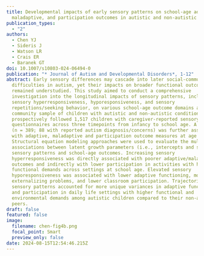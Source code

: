 ```yaml
---
title: Developmental impacts of early sensory patterns on school-age adaptive,
  maladaptive, and participation outcomes in autistic and non-autistic children
publication_types:
  - "2"
authors:
  - Chen YJ
  - Sideris J
  - Watson LR
  - Crais ER
  - Baranek GT
doi: 10.1007/s10803-024-06494-0
publication: "* Journal of Autism and Developmental Disorders*, 1-12"
abstract: Early sensory differences may cascade into later social-communication
  difficulties in autism, yet their impacts on broader functional outcomes have
  remained understudied. This study aimed to conduct a comprehensive
  investigation into the longitudinal impacts of sensory patterns, including
  sensory hyperresponsiveness, hyporesponsiveness, and sensory
  repetitions/seeking behavior, on various school-age outcome domains among a
  community sample of children with autistic and non-autistic conditions. We
  prospectively followed 1,517 children with caregiver-reported sensory
  questionnaires across three timepoints from infancy to school age. A subsample
  (n = 389; 88 with reported autism diagnosis/concerns) was further assessed
  with adaptive, maladaptive and participation outcome measures at age 6–7.
  Structural equation modeling approaches were used to evaluate the multivariate
  associations between latent growth parameters (i.e., intercepts and slopes) of
  sensory patterns and school-age outcomes. Increasing sensory
  hyperresponsiveness was directly associated with poorer adaptive/maladaptive
  outcomes and indirectly with lower participation in activities with higher
  functional demands across settings at school age. Elevated sensory
  hyporesponsiveness was associated with lower adaptive functioning, more
  externalizing problems, and lower classroom participation. Trajectories of
  sensory patterns accounted for more unique variances in adaptive functioning
  and participation in daily life settings with higher functional and
  environmental demands among autistic children compared to their non-autistic
  peers.
draft: false
featured: false
image:
  filename: chen-fig4b.png
  focal_point: Smart
  preview_only: false
date: 2024-08-15T12:54:46.215Z
---
```

